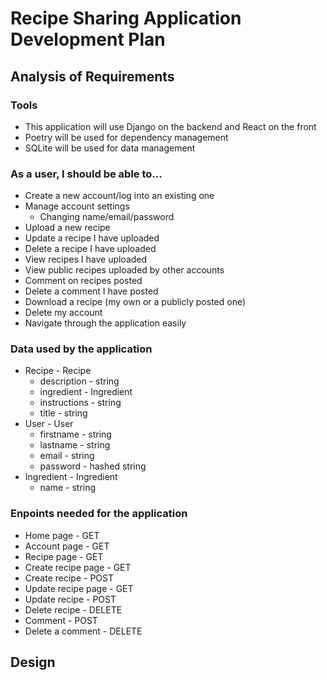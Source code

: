 # Recipe Sharing Application Development Plan
## Analysis of Requirements

### Tools

* This application will use Django on the backend and React on the front
* Poetry will be used for dependency management
* SQLite will be used for data management

### As a user, I should be able to...

* Create a new account/log into an existing one
* Manage account settings
  * Changing name/email/password
* Upload a new recipe
* Update a recipe I have uploaded
* Delete a recipe I have uploaded
* View recipes I have uploaded
* View public recipes uploaded by other accounts
* Comment on recipes posted
* Delete a comment I have posted
* Download a recipe (my own or a publicly posted one)
* Delete my account
* Navigate through the application easily

### Data used by the application

* Recipe - Recipe
  * description - string
  * ingredient - Ingredient 
  * instructions - string
  * title - string
* User - User
  * firstname - string
  * lastname - string
  * email - string
  * password - hashed string
* Ingredient - Ingredient
  * name - string

### Enpoints needed for the application

* Home page - GET
* Account page - GET
* Recipe page - GET
* Create recipe page - GET
* Create recipe - POST
* Update recipe page - GET
* Update recipe - POST
* Delete recipe - DELETE
* Comment - POST
* Delete a comment - DELETE

## Design




